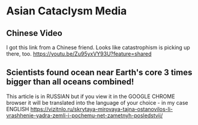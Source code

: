 # Asian Cataclysm Media

## Chinese Video

I got this link from a Chinese friend. Looks like catastrophism is picking up there, too.
https://youtu.be/Zu95yxVY93U?feature=shared

## Scientists found ocean near Earth's core 3 times bigger than all oceans combined!

This article is in RUSSIAN but if you view it in the GOOGLE CHROME browser it will be translated into the language of your choice - in my case ENGLISH   https://vizitnlo.ru/skrytaya-mirovaya-tajna-ostanovilos-li-vrashhenie-yadra-zemli-i-pochemu-net-zametnyh-posledstvij/
